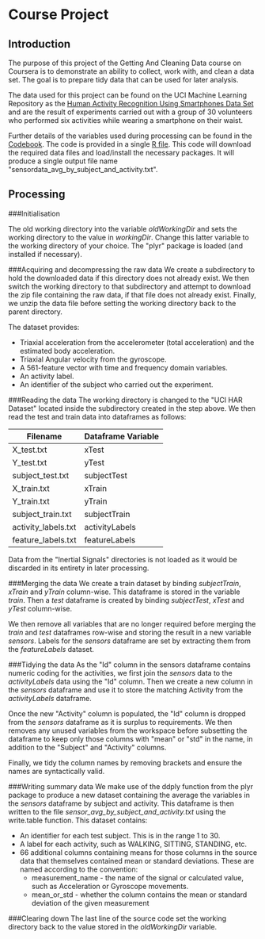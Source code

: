 # Course Project

## Introduction
The purpose of this project of the Getting And Cleaning Data course on Coursera is to demonstrate an ability to collect, work with, and clean a data set. The goal is to prepare tidy data that can be used for later analysis. 

The data used for this project can be found on the UCI Machine Learning Repository as the [Human Activity Recognition Using Smartphones Data Set](http://archive.ics.uci.edu/ml/datasets/Human+Activity+Recognition+Using+Smartphones) and are the result of experiments carried out with a group of 30 volunteers who performed six activities while wearing a smartphone on their waist. 

Further details of the variables used during processing can be found in the [Codebook](https://github.com/NLCSGRV/Getting-And-Cleaning-Data/blob/master/CODEBOOK.md). The code is provided in a single [R file](https://github.com/NLCSGRV/Getting-And-Cleaning-Data/blob/master/run_analysis.R). This code will download the required data files and load/install the necessary packages. It will produce a single output file name "sensordata_avg_by_subject_and_activity.txt".

## Processing

###Initialisation

The old working directory into the variable *oldWorkingDir* and sets the working directory to the value in *workingDir*. Change this latter variable to the working directory of your choice. The "plyr" package is loaded (and installed if necessary).


###Acquiring and decompressing the raw data
We create a subdirectory to hold the downloaded data if this directory does not already exist. We then switch the working directory to that subdirectory and attempt to download the zip file containing the raw data, if that file does not already exist. Finally, we unzip the data file before setting the working directory back to the parent directory.

The dataset provides:

* Triaxial acceleration from the accelerometer (total acceleration) and the estimated body acceleration.
* Triaxial Angular velocity from the gyroscope.
* A 561-feature vector with time and frequency domain variables.
* An activity label.
* An identifier of the subject who carried out the experiment. 

###Reading the data
The working directory is changed to the "UCI HAR Dataset" located inside the subdirectory created in the step above. We then read the test and train data into dataframes as follows:

| Filename            | Dataframe Variable |
|---------------------|--------------------|
| X_test.txt          | xTest              |
| Y_test.txt          | yTest              |
| subject_test.txt    | subjectTest        |
| X_train.txt         | xTrain             |
| Y_train.txt         | yTrain             |
| subject_train.txt   | subjectTrain       |
| activity_labels.txt | activityLabels     |
| feature_labels.txt  | featureLabels      |

Data from the "Inertial Signals" directories is not loaded as it would be discarded in its entirety in later processing.

###Merging the data
We create a train dataset by binding *subjectTrain*, *xTrain* and *yTrain* column-wise. This dataframe is stored in the variable *train*. Then a *test* dataframe is created by binding *subjectTest*, *xTest* and *yTest* column-wise.

We then remove all variables that are no longer required before merging the *train* and *test* dataframes row-wise and storing the result in a new variable *sensors*. Labels for the *sensors* dataframe are set by extracting them from the *featureLabels* dataset.

###Tidying the data
As the "Id" column in the sensors dataframe contains numeric coding for the activities, we first join the *sensors* data to the *activityLabels* data using the "Id" column. Then we create a new column in the *sensors* dataframe and use it to store the matching Activity from the *activityLabels* dataframe.

Once the new "Activity" column is populated, the "Id" column is dropped from the *sensors* dataframe as it is surplus to requirements. We then removes any unused variables from the workspace before subsetting the dataframe to keep only those columns with "mean" or "std" in the name, in addition to the "Subject" and "Activity" columns.

Finally, we tidy the column names by removing brackets and ensure the names are syntactically valid.

###Writing summary data
We make use of the ddply function from the plyr package to produce a new dataset containing the average the variables in the *sensors* dataframe by subject and activity. This dataframe is then written to the file *sensor_avg_by_subject_and_activity.txt* using the write.table function. This dataset contains:

* An identifier for each test subject. This is in the range 1 to 30.
* A label for each activity, such as WALKING, SITTING, STANDING, etc. 
* 66 additional columns containing means for those columns in the source data that themselves contained mean or standard deviations. These are named according to the convention:
   * measurement_name - the name of the signal or calculated value, such as Acceleration or Gyroscope movements.
   * mean_or_std - whether the column contains the mean or standard deviation of the given measurement

###Clearing down
The last line of the source code set the working directory back to the value stored in the *oldWorkingDir* variable.